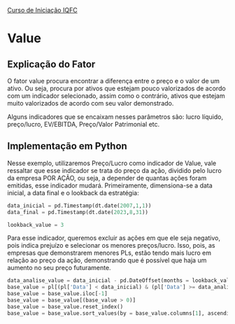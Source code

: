 <a href="/TraineeIQFC/site/home.html">Curso de Iniciação IQFC</a>

Value
======

Explicação do Fator
-----------------

O fator value procura encontrar a diferença entre o preço e o valor de um ativo. Ou seja, procura por ativos que estejam pouco valorizados de acordo com um indicador selecionado, assim como o contrário, ativos que estejam muito valorizados de acordo com seu valor demonstrado.

Alguns indicadores que se encaixam nesses parâmetros são: lucro líquido, preço/lucro, EV/EBITDA, Preço/Valor Patrimonial etc.

Implementação em Python
-----------------

Nesse exemplo, utilizaremos Preço/Lucro como indicador de Value, vale ressaltar que esse indicador se trata do preço da ação, dividido pelo lucro da empresa POR AÇÃO, ou seja, a depender de quantas ações foram emitidas, esse indicador mudará.
Primeiramente, dimensiona-se a data inicial, a data final e o lookback da estratégia: 

```python
data_inicial = pd.Timestamp(dt.date(2007,1,1))
data_final = pd.Timestamp(dt.date(2023,8,31))

lookback_value = 3
```

Para esse indicador, queremos excluir as ações em que ele seja negativo, pois indica prejuízo e selecionar os menores preços/lucro. Isso, pois, as empresas que demonstrarem menores PLs, estão tendo mais lucro em relação ao preço da ação, demonstrando que é possível que haja um aumento no seu preço futuramente.

```python
data_analise_value = data_inicial - pd.DateOffset(months = lookback_value)
base_value = pl[(pl['Data'] < data_inicial) & (pl['Data'] >= data_analise_value)]
base_value = base_value.iloc[-1]
base_value = base_value[(base_value > 0)]
base_value = base_value.reset_index()
base_value = base_value.sort_values(by = base_value.columns[1], ascending = True)
```
